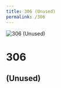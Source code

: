 ```yaml
---
title: 306 (Unused)
permalink: /306
---
```

<div class="status-page-container">
<div>
    <img src="http://boboettingandassociates.com/wp-content/uploads/2017/02/animal-ruin-car.jpg" alt="306 (Unused)" />
    <h1>306</h1>
    <h2>(Unused)</h2>
</div>
</div>
